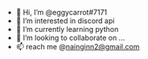 - 👋 Hi, I’m @eggycarrot#7171
- 👀 I’m interested in discord api
- 🌱 I’m currently learning python
- 💞️ I’m looking to collaborate on ...
- 📫 reach me @nainginn2@gmail.com

<!---
eggycarrot/eggycarrot is a ✨ special ✨ repository because its `README.md` (this file) appears on your GitHub profile.
You can click the Preview link to take a look at your changes.
--->
